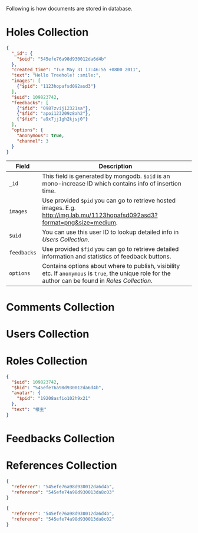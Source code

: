 Following is how documents are stored in database.

# Holes Collection
```json
{
  "_id": {
    "$oid": "545efe76a98d930012da6d4b"
  },
  "created_time": "Tue May 31 17:46:55 +0800 2011",
  "text": "Hello Treehole! :smile:",
  "images": [
    {"$pid": "1123hopafsd092asd3"}
  ],
  "$uid": 109823742,
  "feedbacks": [
    {"$fid": "0987zvij12321sa"},
    {"$fid": "apoi123209z8ah2"},
    {"$fid": "a9x7jj1gh2kjsj0"}
  ],
  "options": {
    "anonymous": true,
    "channel": 3
  }
}
```
| Field       | Description |
| ----------- | ----------- |
| `_id`       | This field is generated by mongodb. `$oid` is an mono-increase ID which contains info of insertion time. |
| `images`    | Use provided `$pid` you can go to retrieve hosted images. E.g. <http://img.lab.mu/1123hopafsd092asd3?format=png&size=medium>. |
| `$uid`      | You can use this user ID to lookup detailed info in *Users Collection*. |
| `feedbacks` | Use provided `$fid` you can go to retrieve detailed information and statistics of feedback buttons. |
| `options`   | Contains options about where to publish, visibility etc. If `anonymous` is `true`, the unique role for the author can be found in *Roles Collection*. |

# Comments Collection

# Users Collection

# Roles Collection
```json
{
  "$uid": 109823742,
  "$hid": "545efe76a98d930012da6d4b",
  "avatar": {
    "$pid": "19208asfio102h9x21"
  },
  "text": "楼主"
}
```

# Feedbacks Collection

# References Collection
```json
{
  "referrer": "545efe76a98d930012da6d4b",
  "reference": "545efe74a98d930013da8c03"
}
```
```json
{
  "referrer": "545efe76a98d930012da6d4b",
  "reference": "545efe74a98d930013da8c02"
}
```
